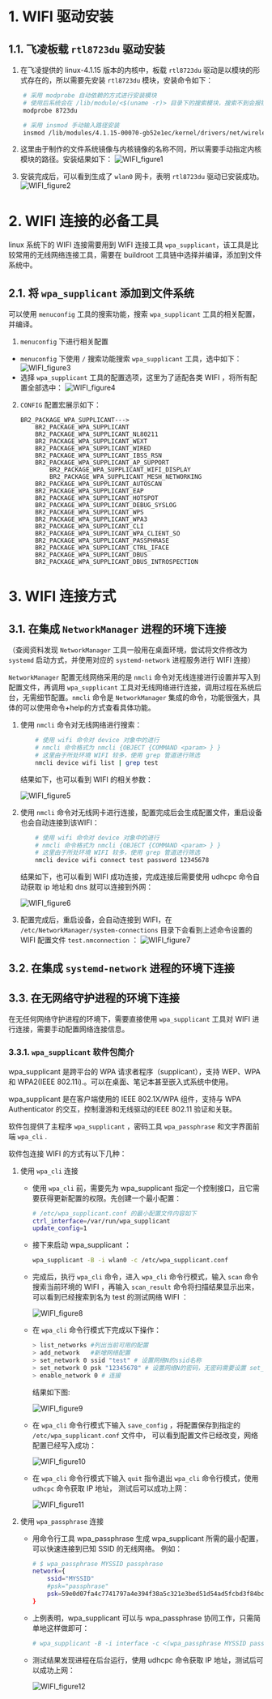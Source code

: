 # 1. WIFI 驱动安装
## 1.1. 飞凌板载 `rtl8723du` 驱动安装
1. 在飞凌提供的 linux-4.1.15 版本的内核中，板载 `rtl8723du` 驱动是以模块的形式存在的，所以需要先安装 `rtl8723du` 模块，安装命令如下：
```bash
    # 采用 modprobe 自动依赖的方式进行安装模块
    # 使用后系统会在 /lib/module/<$(uname -r)> 目录下的搜索模块，搜索不到会报错
    modprobe 8723du

    # 采用 insmod 手动输入路径安装
    insmod /lib/modules/4.1.15-00070-gb52e1ec/kernel/drivers/net/wireless/realtek/rtl8723DU/8723du.ko
```

2. 这里由于制作的文件系统镜像与内核镜像的名称不同，所以需要手动指定内核模块的路径。安装结果如下：
![WIFI_figure1](png/WIFI_figure1.png)

3. 安装完成后，可以看到生成了 `wlan0` 网卡，表明 `rtl8723du` 驱动已安装成功。
![WIFI_figure2](png/WIFI_figure2.png)


# 2. WIFI 连接的必备工具
linux 系统下的 WIFI 连接需要用到 WIFI 连接工具 `wpa_supplicant`，该工具是比较常用的无线网络连接工具，需要在 buildroot 工具链中选择并编译，添加到文件系统中。

## 2.1. 将 `wpa_supplicant` 添加到文件系统
可以使用 `menuconfig` 工具的搜索功能，搜索 `wpa_supplicant` 工具的相关配置，并编译。

1. `menuconfig` 下进行相关配置
- `menuconfig` 下使用 `/` 搜索功能搜索 `wpa_supplicant` 工具，选中如下：
    ![WIFI_figure3](png/WIFI_figure3.png)
- 选择 `wpa_supplicant` 工具的配置选项，这里为了适配各类 WIFI ，将所有配置全部选中：
    ![WIFI_figure4](png/WIFI_figure4.png)

2. `CONFIG` 配置宏展示如下：
    ```CONFIG
    BR2_PACKAGE_WPA_SUPPLICANT--->
        BR2_PACKAGE_WPA_SUPPLICANT
        BR2_PACKAGE_WPA_SUPPLICANT_NL80211
        BR2_PACKAGE_WPA_SUPPLICANT_WEXT
        BR2_PACKAGE_WPA_SUPPLICANT_WIRED
        BR2_PACKAGE_WPA_SUPPLICANT_IBSS_RSN
        BR2_PACKAGE_WPA_SUPPLICANT_AP_SUPPORT
            BR2_PACKAGE_WPA_SUPPLICANT_WIFI_DISPLAY
            BR2_PACKAGE_WPA_SUPPLICANT_MESH_NETWORKING
        BR2_PACKAGE_WPA_SUPPLICANT_AUTOSCAN
        BR2_PACKAGE_WPA_SUPPLICANT_EAP
        BR2_PACKAGE_WPA_SUPPLICANT_HOTSPOT
        BR2_PACKAGE_WPA_SUPPLICANT_DEBUG_SYSLOG
        BR2_PACKAGE_WPA_SUPPLICANT_WPS
        BR2_PACKAGE_WPA_SUPPLICANT_WPA3
        BR2_PACKAGE_WPA_SUPPLICANT_CLI
        BR2_PACKAGE_WPA_SUPPLICANT_WPA_CLIENT_SO
        BR2_PACKAGE_WPA_SUPPLICANT_PASSPHRASE
        BR2_PACKAGE_WPA_SUPPLICANT_CTRL_IFACE
        BR2_PACKAGE_WPA_SUPPLICANT_DBUS
        BR2_PACKAGE_WPA_SUPPLICANT_DBUS_INTROSPECTION
    ```

# 3. WIFI 连接方式
## 3.1. 在集成 `NetworkManager` 进程的环境下连接
（查阅资料发现 `NetworkManager` 工具一般用在桌面环境，尝试将文件修改为 `systemd` 启动方式，并使用对应的 `systemd-network` 进程服务进行 WIFI 连接）

`NetworkManager` 配置无线网络采用的是 `nmcli` 命令对无线连接进行设置并写入到配置文件，再调用 `wpa_supplicant` 工具对无线网络进行连接，调用过程在系统后台，无需细节配置。`nmcli` 命令是 `NetworkManager` 集成的命令，功能很强大，具体的可以使用命令+help的方式查看具体功能。

1. 使用 `nmcli` 命令对无线网络进行搜索：
    ```bash
        # 使用 wifi 命令对 device 对象中的进行
        # nmcli 命令格式为 nmcli {OBJECT {COMMAND <param> } }
        # 这里由于所处环境 WIFI 较多，使用 grep 管道进行筛选
        nmcli device wifi list | grep test
    ```
    
    结果如下，也可以看到 WIFI 的相关参数：

    ![WIFI_figure5](png/WIFI_figure5.png)

2. 使用 `nmcli` 命令对无线网卡进行连接，配置完成后会生成配置文件，重启设备也会自动连接到该WIFI：
    ```bash
        # 使用 wifi 命令对 device 对象中的进行
        # nmcli 命令格式为 nmcli {OBJECT {COMMAND <param> } }
        # 这里由于所处环境 WIFI 较多，使用 grep 管道进行筛选
        nmcli device wifi connect test password 12345678
    ```

    结果如下，也可以看到 WIFI 成功连接，完成连接后需要使用 udhcpc 命令自动获取 ip 地址和 dns 就可以连接到外网：

    ![WIFI_figure6](png/WIFI_figure6.png)

3. 配置完成后，重启设备，会自动连接到 WIFI，在 `/etc/NetworkManager/system-connections` 目录下会看到上述命令设置的 WIFI 配置文件 `test.nmconnection` ：
    ![WIFI_figure7](png/WIFI_figure7.png)

## 3.2. 在集成 `systemd-network` 进程的环境下连接

## 3.3. 在无网络守护进程的环境下连接
在无任何网络守护进程的环境下，需要直接使用 `wpa_supplicant` 工具对 WIFI 进行连接，需要手动配置网络连接信息。

### 3.3.1. `wpa_supplicant` 软件包简介
wpa_supplicant 是跨平台的 WPA 请求者程序（supplicant），支持 WEP、WPA 和 WPA2(IEEE 802.11i).。可以在桌面、笔记本甚至嵌入式系统中使用。

wpa_supplicant 是在客户端使用的 IEEE 802.1X/WPA 组件，支持与 WPA Authenticator 的交互，控制漫游和无线驱动的IEEE 802.11 验证和关联。

软件包提供了主程序 `wpa_supplicant` ，密码工具 `wpa_passphrase` 和文字界面前端 `wpa_cli` .

软件包连接 WIFI 的方式有以下几种：

1. 使用 `wpa_cli` 连接
    - 使用 `wpa_cli` 前，需要先为 wpa_supplicant 指定一个控制接口，且它需要获得更新配置的权限。先创建一个最小配置：
        ```bash
        # /etc/wpa_supplicant.conf 的最小配置文件内容如下
        ctrl_interface=/var/run/wpa_supplicant
        update_config=1
        ```

    - 接下来启动 wpa_supplicant ：
        ```bash
        wpa_supplicant -B -i wlan0 -c /etc/wpa_supplicant.conf
        ```

    - 完成后，执行 `wpa_cli` 命令，进入 `wpa_cli` 命令行模式，输入 `scan` 命令搜索当前环境的 WIFI ，再输入  `scan_result` 命令将扫描结果显示出来，可以看到已经搜索到名为 test 的测试网络 WIFI ：

        ![WIFI_figure8](png/WIFI_figure8.png)

    - 在 `wpa_cli` 命令行模式下完成以下操作：
        ```bash
        > list_networks #列出当前可用的配置
        > add_network   #新增网络配置
        > set_network 0 ssid "test" # 设置网络N的ssid名称
        > set_network 0 psk "12345678" # 设置网络N的密码，无密码需要设置 set_network 0 key_mgmt NONE
        > enable_network 0 # 连接
        ```

        结果如下图:

        ![WIFI_figure9](png/WIFI_figure9.png)

    - 在 `wpa_cli` 命令行模式下输入 `save_config` ，将配置保存到指定的 `/etc/wpa_supplicant.conf` 文件中，  可以看到配置文件已经改变，网络配置已经写入成功：

        ![WIFI_figure10](png/WIFI_figure10.png)

    - 在 `wpa_cli` 命令行模式下输入 `quit` 指令退出 `wpa_cli` 命令行模式，使用 `udhcpc` 命令获取 IP 地址，  测试后可以成功上网：

        ![WIFI_figure11](png/WIFI_figure11.png)

2. 使用 `wpa_passphrase` 连接
    - 用命令行工具 wpa_passphrase 生成 wpa_supplicant 所需的最小配置，可以快速连接到已知 SSID 的无线网络。  例如：
        ```bash
        # $ wpa_passphrase MYSSID passphrase
        network={
            ssid="MYSSID"
            #psk="passphrase"
            psk=59e0d07fa4c7741797a4e394f38a5c321e3bed51d54ad5fcbd3f84bc7415d73d
        }
        ```

    - 上例表明，wpa_supplicant 可以与 wpa_passphrase 协同工作，只需简单地这样做即可：
        ```bash
        # wpa_supplicant -B -i interface -c <(wpa_passphrase MYSSID passphrase)
        ```

    - 测试结果发现进程在后台运行，使用 udhcpc 命令获取 IP 地址，测试后可以成功上网：

        ![WIFI_figure12](png/WIFI_figure12.png)

